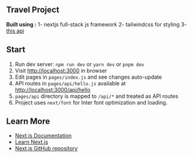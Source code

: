 ## Travel Project
**Built using :**
1- nextjs full-stack js framework
2- tailwindcss for styling
3- [this api](https://fake-uapi-search-microservice.ew.r.appspot.com)

## Start

1.  Run dev server: `npm run dev` or `yarn dev` or `pnpm dev`
2.  Visit [http://localhost:3000](http://localhost:3000/) in browser
3.  Edit pages in `pages/index.js` and see changes auto-update
4.  API routes in `pages/api/hello.js` available at [http://localhost:3000/api/hello](http://localhost:3000/api/hello)
5.  `pages/api` directory is mapped to `/api/*` and treated as API routes
6.  Project uses `next/font` for Inter font optimization and loading.

## Learn More

-   [Next.js Documentation](https://nextjs.org/docs)
-   [Learn Next.js](https://nextjs.org/learn)
-   [Next.js GitHub repository](https://github.com/vercel/next.js/)